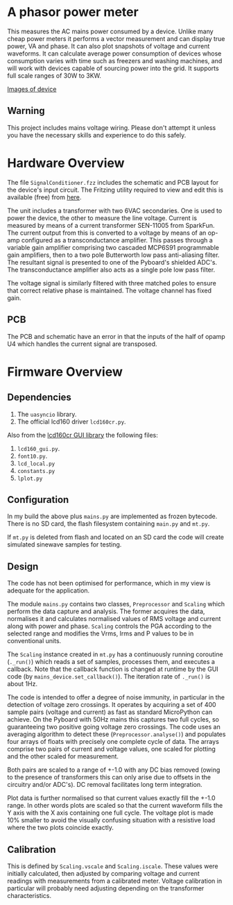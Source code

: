 # A phasor power meter

This measures the AC mains power consumed by a device. Unlike many cheap power
meters it performs a vector measurement and can display true power, VA and
phase. It can also plot snapshots of voltage and current waveforms. It can
calculate average power consumption of devices whose consumption varies with
time such as freezers and washing machines, and will work with devices capable
of sourcing power into the grid. It supports full scale ranges of 30W to 3KW.

[Images of device](./images/IMAGES.md)

## Warning

This project includes mains voltage wiring. Please don't attempt it unless you
have the necessary skills and experience to do this safely.

# Hardware Overview

The file `SignalConditioner.fzz` includes the schematic and PCB layout for the
device's input circuit. The Fritzing utility required to view and edit this is
available (free) from [here](http://fritzing.org/download/).

The unit includes a transformer with two 6VAC secondaries. One is used to power
the device, the other to measure the line voltage. Current is measured by means
of a current transformer SEN-11005 from SparkFun. The current output from this
is converted to a voltage by means of an op-amp configured as a transconductance
amplifier. This passes through a variable gain amplifier comprising two cascaded
MCP6S91 programmable gain amplifiers, then to a two pole Butterworth low pass
anti-aliasing filter. The resultant signal is presented to one of the Pyboard's
shielded ADC's. The transconductance amplifier also acts as a single pole low
pass filter.

The voltage signal is similarly filtered with three matched poles to ensure
that correct relative phase is maintained. The voltage channel has fixed gain.

## PCB

The PCB and schematic have an error in that the inputs of the half of opamp U4
which handles the current signal are transposed.

# Firmware Overview

## Dependencies

1. The `uasyncio` library.
2. The official lcd160 driver `lcd160cr.py`.

Also from the [lcd160cr GUI library](https://github.com/peterhinch/micropython-lcd160cr-gui.git)
the following files:

1. `lcd160_gui.py`.
2. `font10.py`.
3. `lcd_local.py`
4. `constants.py`
5. `lplot.py`

## Configuration

In my build the above plus `mains.py` are implemented as frozen bytecode. There
is no SD card, the flash filesystem containing `main.py` and `mt.py`.

If `mt.py` is deleted from flash and located on an SD card the code will create
simulated sinewave samples for testing.

## Design

The code has not been optimised for performance, which in my view is adequate
for the application.

The module `mains.py` contains two classes, `Preprocessor` and `Scaling` which
perform the data capture and analysis. The former acquires the data, normalises
it and calculates normalised values of RMS voltage and current along with power
and phase. `Scaling` controls the PGA according to the selected range and
modifies the Vrms, Irms and P values to be in conventional units.

The `Scaling` instance created in `mt.py` has a continuously running coroutine
(`._run()`) which reads a set of samples, processes them, and executes a
callback. Note that the callback function is changed at runtime by the GUI code
(by `mains_device.set_callback()`). The iteration rate of `._run()` is about
1Hz.

The code is intended to offer a degree of noise immunity, in particular in the
detection of voltage zero crossings. It operates by acquiring a set of 400
sample pairs (voltage and current) as fast as standard MicroPython can achieve.
On the Pyboard with 50Hz mains this captures two full cycles, so guaranteeing
two positive going voltage zero crossings. The code uses an averaging algorithm
to detect these (`Preprocessor.analyse()`) and populates four arrays of floats
with precisely one complete cycle of data. The arrays comprise two pairs of
current and voltage values, one scaled for plotting and the other scaled for
measurement.

Both pairs are scaled to a range of +-1.0 with any DC bias removed (owing to
the presence of transformers this can only arise due to offsets in the
circuitry and/or ADC's). DC removal facilitates long term integration.

Plot data is further normalised so that current values exactly fill the +-1.0
range. In other words plots are scaled so that the current waveform fills the
Y axis with the X axis containing one full cycle. The voltage plot is made 10%
smaller to avoid the visually confusing situation with a resistive load where
the two plots coincide exactly.

## Calibration

This is defined by `Scaling.vscale` and `Scaling.iscale`. These values were
initially calculated, then adjusted by comparing voltage and current readings
with measurements from a calibrated meter. Voltage calibration in particular
will probably need adjusting depending on the transformer characteristics.
